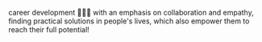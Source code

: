 career development 👩🏿‍💻 with an emphasis on collaboration and empathy, finding practical solutions in people's lives, which also empower them to reach their full potential!
